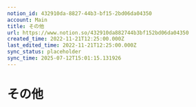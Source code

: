 ```yaml
---
notion_id: 432910da-8827-44b3-bf15-2bd06da04350
account: Main
title: その他
url: https://www.notion.so/432910da882744b3bf152bd06da04350
created_time: 2022-11-21T12:25:00.000Z
last_edited_time: 2022-11-21T12:25:00.000Z
sync_status: placeholder
sync_time: 2025-07-12T15:01:15.131926
---
```

# その他

  